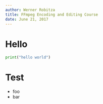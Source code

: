 ```yaml
---
author: Werner Robitza
title: FFmpeg Encoding and Editing Course
date: June 21, 2017
---
```


# Hello

```python
print("hello world")
```

# Test

* foo
* bar
